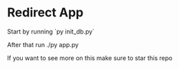 <h1>Redirect App</h1>
<p>Start by running `py init_db.py`</p>
<p>After that run ./py app.py</p>

If you want to see more on this make sure to star this repo
